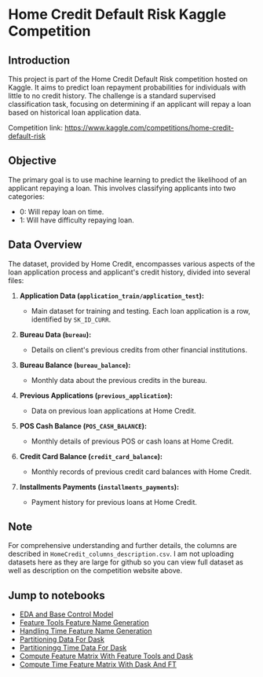 # Home Credit Default Risk Kaggle Competition

## Introduction
This project is part of the Home Credit Default Risk competition hosted on Kaggle. It aims to predict loan repayment probabilities for individuals with little to no credit history. The challenge is a standard supervised classification task, focusing on determining if an applicant will repay a loan based on historical loan application data.

Competition link: https://www.kaggle.com/competitions/home-credit-default-risk

## Objective
The primary goal is to use machine learning to predict the likelihood of an applicant repaying a loan. This involves classifying applicants into two categories:
* 0: Will repay loan on time.
* 1: Will have difficulty repaying loan.

## Data Overview
The dataset, provided by Home Credit, encompasses various aspects of the loan application process and applicant's credit history, divided into several files:

1. **Application Data (`application_train/application_test`):**
   * Main dataset for training and testing. Each loan application is a row, identified by `SK_ID_CURR`.

2. **Bureau Data (`bureau`):**
   - Details on client's previous credits from other financial institutions.

3. **Bureau Balance (`bureau_balance`):**
   * Monthly data about the previous credits in the bureau.

4. **Previous Applications (`previous_application`):**
   * Data on previous loan applications at Home Credit.

5. **POS Cash Balance (`POS_CASH_BALANCE`):**
   * Monthly details of previous POS or cash loans at Home Credit.

6. **Credit Card Balance (`credit_card_balance`):**
   * Monthly records of previous credit card balances with Home Credit.

7. **Installments Payments (`installments_payments`):**
   * Payment history for previous loans at Home Credit.


## Note
For comprehensive understanding and further details, the columns are described in `HomeCredit_columns_description.csv`. I am not uploading datasets here as they are large for github so you can view full dataset as well as description on the competition website above. 

## Jump to notebooks

 - [EDA and Base Control Model](https://github.com/Giorgi-Tabatadze/home-credit-default-risk-kaggle-home-credit-group/blob/main/starting-model.ipynb)
 - [Feature Tools Feature Name Generation](https://github.com/Giorgi-Tabatadze/home-credit-default-risk-kaggle-home-credit-group/blob/main/generate_feature_names.ipynb)
 - [Handling Time Feature Name Generation](https://github.com/Giorgi-Tabatadze/home-credit-default-risk-kaggle-home-credit-group/blob/main/time_feature_names.ipynb)
  - [Partitioning Data For Dask](https://github.com/Giorgi-Tabatadze/home-credit-default-risk-kaggle-home-credit-group/blob/main/partition_feature_matrix.ipynb)
 - [Partitioningg Time Data For Dask](https://github.com/Giorgi-Tabatadze/home-credit-default-risk-kaggle-home-credit-group/blob/main/time_features_partition.ipynb)
  - [Compute Feature Matrix With Feature Tools and Dask](https://github.com/Giorgi-Tabatadze/home-credit-default-risk-kaggle-home-credit-group/blob/main/compute_feature_matrix.ipynb)
 - [Compute Time Feature Matrix With Dask And FT](https://github.com/Giorgi-Tabatadze/home-credit-default-risk-kaggle-home-credit-group/blob/main/time_features_compute.ipynb)


